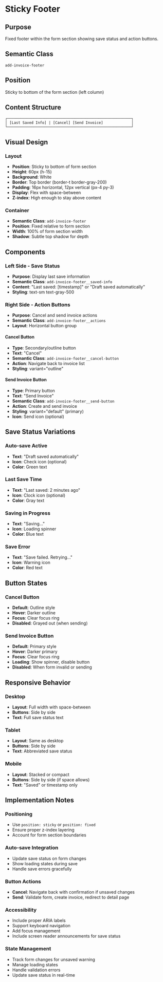 # Sticky Footer

## Purpose
Fixed footer within the form section showing save status and action buttons.

## Semantic Class
`add-invoice-footer`

## Position
Sticky to bottom of the form section (left column)

## Content Structure
```
┌─────────────────────────────────────────────────────────┐
│ [Last Saved Info] | [Cancel] [Send Invoice]             │
└─────────────────────────────────────────────────────────┘
```

## Visual Design

### Layout
- **Position**: Sticky to bottom of form section
- **Height**: 60px (h-15)
- **Background**: White
- **Border**: Top border (border-t border-gray-200)
- **Padding**: 16px horizontal, 12px vertical (px-4 py-3)
- **Display**: Flex with space-between
- **Z-index**: High enough to stay above content

### Container
- **Semantic Class**: `add-invoice-footer`
- **Position**: Fixed relative to form section
- **Width**: 100% of form section width
- **Shadow**: Subtle top shadow for depth

## Components

### Left Side - Save Status
- **Purpose**: Display last save information
- **Semantic Class**: `add-invoice-footer__saved-info`
- **Content**: "Last saved: [timestamp]" or "Draft saved automatically"
- **Styling**: text-sm text-gray-500

### Right Side - Action Buttons
- **Purpose**: Cancel and send invoice actions
- **Semantic Class**: `add-invoice-footer__actions`
- **Layout**: Horizontal button group

#### Cancel Button
- **Type**: Secondary/outline button
- **Text**: "Cancel"
- **Semantic Class**: `add-invoice-footer__cancel-button`
- **Action**: Navigate back to invoice list
- **Styling**: variant="outline"

#### Send Invoice Button
- **Type**: Primary button
- **Text**: "Send Invoice"
- **Semantic Class**: `add-invoice-footer__send-button`
- **Action**: Create and send invoice
- **Styling**: variant="default" (primary)
- **Icon**: Send icon (optional)

## Save Status Variations

### Auto-save Active
- **Text**: "Draft saved automatically"
- **Icon**: Check icon (optional)
- **Color**: Green text

### Last Save Time
- **Text**: "Last saved: 2 minutes ago"
- **Icon**: Clock icon (optional)
- **Color**: Gray text

### Saving in Progress
- **Text**: "Saving..."
- **Icon**: Loading spinner
- **Color**: Blue text

### Save Error
- **Text**: "Save failed. Retrying..."
- **Icon**: Warning icon
- **Color**: Red text

## Button States

### Cancel Button
- **Default**: Outline style
- **Hover**: Darker outline
- **Focus**: Clear focus ring
- **Disabled**: Grayed out (when sending)

### Send Invoice Button
- **Default**: Primary style
- **Hover**: Darker primary
- **Focus**: Clear focus ring
- **Loading**: Show spinner, disable button
- **Disabled**: When form invalid or sending

## Responsive Behavior

### Desktop
- **Layout**: Full width with space-between
- **Buttons**: Side by side
- **Text**: Full save status text

### Tablet
- **Layout**: Same as desktop
- **Buttons**: Side by side
- **Text**: Abbreviated save status

### Mobile
- **Layout**: Stacked or compact
- **Buttons**: Side by side (if space allows)
- **Text**: "Saved" or timestamp only

## Implementation Notes

### Positioning
- Use `position: sticky` or `position: fixed`
- Ensure proper z-index layering
- Account for form section boundaries

### Auto-save Integration
- Update save status on form changes
- Show loading states during save
- Handle save errors gracefully

### Button Actions
- **Cancel**: Navigate back with confirmation if unsaved changes
- **Send**: Validate form, create invoice, redirect to detail page

### Accessibility
- Include proper ARIA labels
- Support keyboard navigation
- Add focus management
- Include screen reader announcements for save status

### State Management
- Track form changes for unsaved warning
- Manage loading states
- Handle validation errors
- Update save status in real-time 